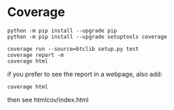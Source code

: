 # Coverage

```shell
python -m pip install --upgrade pip
python -m pip install --upgrade setuptools coverage

coverage run --source=btclib setup.py test
coverage report -m
coverage html
```

if you prefer to see the report in a webpage, also add:

```shell
coverage html
```

then see htmlcov/index.html

